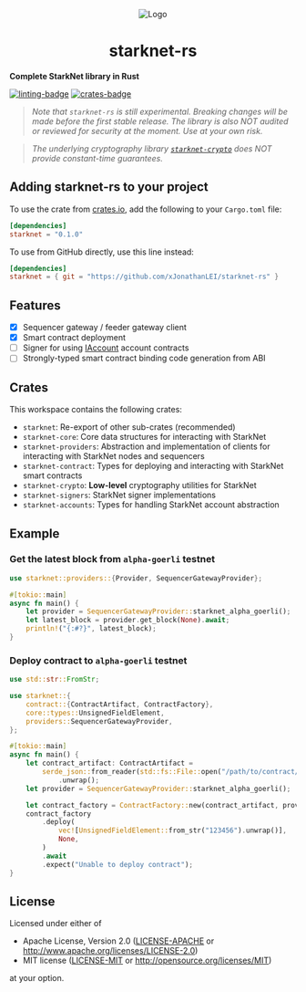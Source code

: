 <p align="center">
  <img src="https://github.com/xJonathanLEI/starknet-rs/blob/master/images/starknet-rs-logo.png?raw=true" alt="Logo"/>
  <h1 align="center">starknet-rs</h1>
</p>

**Complete StarkNet library in Rust**

[![linting-badge](https://github.com/xJonathanLEI/starknet-rs/actions/workflows/lint.yaml/badge.svg?branch=master)](https://github.com/xJonathanLEI/starknet-rs/actions/workflows/lint.yaml)
[![crates-badge](https://img.shields.io/crates/v/starknet.svg)](https://crates.io/crates/starknet)

> _Note that `starknet-rs` is still experimental. Breaking changes will be made before the first stable release. The library is also NOT audited or reviewed for security at the moment. Use at your own risk._

> _The underlying cryptography library [`starknet-crypto`](./starknet-crypto) does NOT provide constant-time guarantees._

## Adding starknet-rs to your project

To use the crate from [crates.io](https://crates.io/crates/starknet), add the following to your `Cargo.toml` file:

```toml
[dependencies]
starknet = "0.1.0"
```

To use from GitHub directly, use this line instead:

```toml
[dependencies]
starknet = { git = "https://github.com/xJonathanLEI/starknet-rs" }
```

## Features

- [x] Sequencer gateway / feeder gateway client
- [x] Smart contract deployment
- [ ] Signer for using [IAccount](https://github.com/OpenZeppelin/cairo-contracts/blob/main/contracts/IAccount.cairo) account contracts
- [ ] Strongly-typed smart contract binding code generation from ABI

## Crates

This workspace contains the following crates:

- `starknet`: Re-export of other sub-crates (recommended)
- `starknet-core`: Core data structures for interacting with StarkNet
- `starknet-providers`: Abstraction and implementation of clients for interacting with StarkNet nodes and sequencers
- `starknet-contract`: Types for deploying and interacting with StarkNet smart contracts
- `starknet-crypto`: **Low-level** cryptography utilities for StarkNet
- `starknet-signers`: StarkNet signer implementations
- `starknet-accounts`: Types for handling StarkNet account abstraction

## Example

### Get the latest block from `alpha-goerli` testnet

```rust
use starknet::providers::{Provider, SequencerGatewayProvider};

#[tokio::main]
async fn main() {
    let provider = SequencerGatewayProvider::starknet_alpha_goerli();
    let latest_block = provider.get_block(None).await;
    println!("{:#?}", latest_block);
}
```

### Deploy contract to `alpha-goerli` testnet

```rust
use std::str::FromStr;

use starknet::{
    contract::{ContractArtifact, ContractFactory},
    core::types::UnsignedFieldElement,
    providers::SequencerGatewayProvider,
};

#[tokio::main]
async fn main() {
    let contract_artifact: ContractArtifact =
        serde_json::from_reader(std::fs::File::open("/path/to/contract/artifact.json").unwrap())
            .unwrap();
    let provider = SequencerGatewayProvider::starknet_alpha_goerli();

    let contract_factory = ContractFactory::new(contract_artifact, provider).unwrap();
    contract_factory
        .deploy(
            vec![UnsignedFieldElement::from_str("123456").unwrap()],
            None,
        )
        .await
        .expect("Unable to deploy contract");
}
```

## License

Licensed under either of

- Apache License, Version 2.0 ([LICENSE-APACHE](./LICENSE-APACHE) or http://www.apache.org/licenses/LICENSE-2.0)
- MIT license ([LICENSE-MIT](./LICENSE-MIT) or http://opensource.org/licenses/MIT)

at your option.
